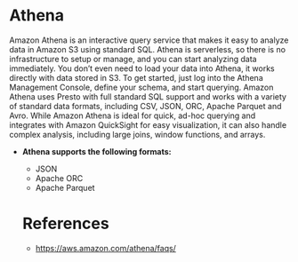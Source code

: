# Athena

Amazon Athena is an interactive query service that makes it easy to analyze data in Amazon S3 using standard SQL. Athena is serverless, so there is no infrastructure to setup or manage, and you can start analyzing data immediately. You don’t even need to load your data into Athena, it works directly with data stored in S3. To get started, just log into the Athena Management Console, define your schema, and start querying. Amazon Athena uses Presto with full standard SQL support and works with a variety of standard data formats, including CSV, JSON, ORC, Apache Parquet and Avro. While Amazon Athena is ideal for quick, ad-hoc querying and integrates with Amazon QuickSight for easy visualization, it can also handle complex analysis, including large joins, window functions, and arrays.

- **Athena supports the following formats:**
  - JSON
  - Apache ORC
  - Apache Parquet

  # References
  - https://aws.amazon.com/athena/faqs/
